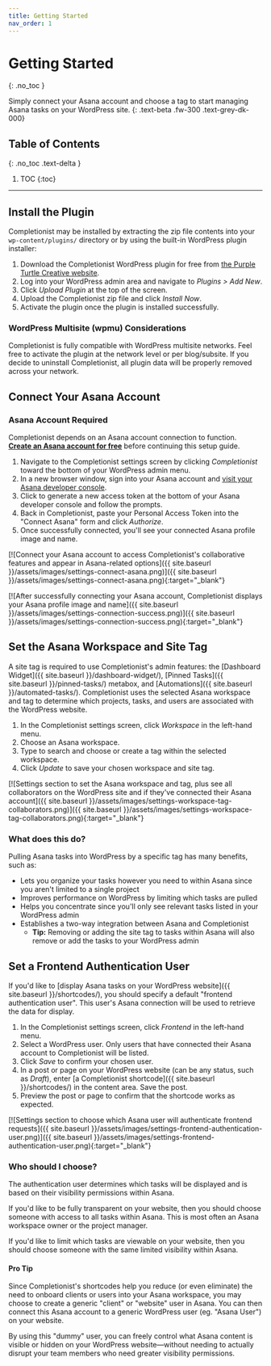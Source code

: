 ```yaml
---
title: Getting Started
nav_order: 1
---
```


# Getting Started
{: .no_toc }

Simply connect your Asana account and choose a tag to start managing Asana tasks on your WordPress site.
{: .text-beta .fw-300 .text-grey-dk-000}

## Table of Contents
{: .no_toc .text-delta }

1. TOC
{:toc}

---

## Install the Plugin

Completionist may be installed by extracting the zip file contents into your `wp-content/plugins/` directory or by using the built-in WordPress plugin installer:

1. Download the Completionist WordPress plugin for free from [the Purple Turtle Creative website](https://purpleturtlecreative.com/completionist/).
2. Log into your WordPress admin area and navigate to *Plugins > Add New*.
3. Click *Upload Plugin* at the top of the screen.
4. Upload the Completionist zip file and click *Install Now*.
5. Activate the plugin once the plugin is installed successfully.

### WordPress Multisite (wpmu) Considerations

Completionist is fully compatible with WordPress multisite networks. Feel free to activate the plugin at the network level or per blog/subsite. If you decide to uninstall Completionist, all plugin data will be properly removed across your network.

## Connect Your Asana Account

<div class="banner banner-danger">
  <h3>Asana Account Required</h3>
  <p>Completionist depends on an Asana account connection to function.<br /><a href="https://asana.com/create-account" target="_blank"><strong>Create an Asana account for free</strong></a> before continuing this setup guide.</p>
</div>

1. Navigate to the Completionist settings screen by clicking *Completionist* toward the bottom of your WordPress admin menu.
2. In a new browser window, sign into your Asana account and [visit your Asana developer console](https://app.asana.com/0/developer-console).
3. Click to generate a new access token at the bottom of your Asana developer console and follow the prompts.
4. Back in Completionist, paste your Personal Access Token into the "Connect Asana" form and click *Authorize*.
5. Once successfully connected, you'll see your connected Asana profile image and name.

[![Connect your Asana account to access Completionist's collaborative features and appear in Asana-related options]({{ site.baseurl }}/assets/images/settings-connect-asana.png)]({{ site.baseurl }}/assets/images/settings-connect-asana.png){:target="_blank"}

[![After successfully connecting your Asana account, Completionist displays your Asana profile image and name]({{ site.baseurl }}/assets/images/settings-connection-success.png)]({{ site.baseurl }}/assets/images/settings-connection-success.png){:target="_blank"}

## Set the Asana Workspace and Site Tag

A site tag is required to use Completionist's admin features: the [Dashboard Widget]({{ site.baseurl }}/dashboard-widget/), [Pinned Tasks]({{ site.baseurl }}/pinned-tasks/) metabox, and [Automations]({{ site.baseurl }}/automated-tasks/). Completionist uses the selected Asana workspace and tag to determine which projects, tasks, and users are associated with the WordPress website.

1. In the Completionist settings screen, click *Workspace* in the left-hand menu.
2. Choose an Asana workspace.
3. Type to search and choose or create a tag within the selected workspace.
4. Click *Update* to save your chosen workspace and site tag.

[![Settings section to set the Asana workspace and tag, plus see all collaborators on the WordPress site and if they've connected their Asana account]({{ site.baseurl }}/assets/images/settings-workspace-tag-collaborators.png)]({{ site.baseurl }}/assets/images/settings-workspace-tag-collaborators.png){:target="_blank"}

### What does this do?

Pulling Asana tasks into WordPress by a specific tag has many benefits, such as:

- Lets you organize your tasks however you need to within Asana since you aren't limited to a single project
- Improves performance on WordPress by limiting which tasks are pulled
- Helps you concentrate since you'll only see relevant tasks listed in your WordPress admin
- Establishes a two-way integration between Asana and Completionist
  - **Tip:** Removing or adding the site tag to tasks within Asana will also remove or add the tasks to your WordPress admin


## Set a Frontend Authentication User

If you'd like to [display Asana tasks on your WordPress website]({{ site.baseurl }}/shortcodes/), you should specify a default "frontend authentication user". This user's Asana connection will be used to retrieve the data for display.

1. In the Completionist settings screen, click *Frontend* in the left-hand menu.
2. Select a WordPress user. Only users that have connected their Asana account to Completionist will be listed.
3. Click *Save* to confirm your chosen user.
4. In a post or page on your WordPress website (can be any status, such as *Draft*), enter [a Completionist shortcode]({{ site.baseurl }}/shortcodes/) in the content area. Save the post.
5. Preview the post or page to confirm that the shortcode works as expected.

[![Settings section to choose which Asana user will authenticate frontend requests]({{ site.baseurl }}/assets/images/settings-frontend-authentication-user.png)]({{ site.baseurl }}/assets/images/settings-frontend-authentication-user.png){:target="_blank"}

### Who should I choose?

The authentication user determines which tasks will be displayed and is based on their visibility permissions within Asana.

If you'd like to be fully transparent on your website, then you should choose someone with access to all tasks within Asana. This is most often an Asana workspace owner or the project manager.

If you'd like to limit which tasks are viewable on your website, then you should choose someone with the same limited visibility within Asana.

<div class="banner banner-info">
  <h4 class="text-gamma">Pro Tip</h4>
  <p>Since Completionist's shortcodes help you reduce (or even eliminate) the need to onboard clients or users into your Asana workspace, you may choose to create a generic "client" or "website" user in Asana. You can then connect this Asana account to a generic WordPress user (eg. "Asana User") on your website.</p>
  <p>By using this "dummy" user, you can freely control what Asana content is visible or hidden on your WordPress website—without needing to actually disrupt your team members who need greater visibility permissions.</p>
</div>
